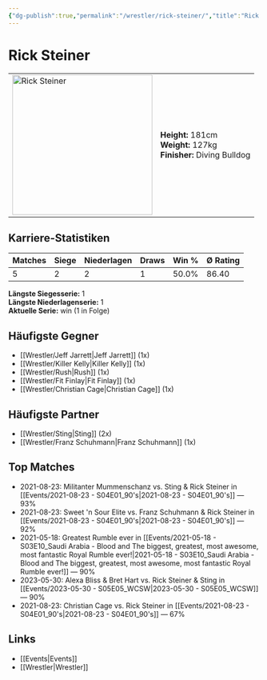 ```yaml
---
{"dg-publish":true,"permalink":"/wrestler/rick-steiner/","title":"Rick Steiner","tags":["wrestler"],"noteIcon":""}
---
```



# Rick Steiner

<table>
        <tr>
        <td><img src="https://github.com/CptSpaulding1980/choke-slam-wrestling/releases/download/images/Rick_Steiner.png" width="280" alt="Rick Steiner"></td>
        <td>
        <b>Height:</b> 181cm<br>
        <b>Weight:</b> 127kg<br>
        <b>Finisher:</b> Diving Bulldog<br>
        </td>
        </tr>
        </table>
        
## Karriere-Statistiken

| Matches | Siege | Niederlagen | Draws | Win % | Ø Rating |
|---------|-------|-------------|-------|-------|-----------|
| 5 | 2 | 2 | 1 | 50.0% | 86.40 |

**Längste Siegesserie:** 1<br>**Längste Niederlagenserie:** 1<br>**Aktuelle Serie:** win (1 in Folge)


## Häufigste Gegner
- [[Wrestler/Jeff Jarrett\|Jeff Jarrett]] (1x)
- [[Wrestler/Killer Kelly\|Killer Kelly]] (1x)
- [[Wrestler/Rush\|Rush]] (1x)
- [[Wrestler/Fit Finlay\|Fit Finlay]] (1x)
- [[Wrestler/Christian Cage\|Christian Cage]] (1x)

## Häufigste Partner
- [[Wrestler/Sting\|Sting]] (2x)
- [[Wrestler/Franz Schuhmann\|Franz Schuhmann]] (1x)

## Top Matches
- 2021-08-23: Militanter Mummenschanz vs. Sting & Rick Steiner in [[Events/2021-08-23 - S04E01_90's\|2021-08-23 - S04E01_90's]] — 93%
- 2021-08-23: Sweet 'n Sour Elite vs. Franz Schuhmann & Rick Steiner in [[Events/2021-08-23 - S04E01_90's\|2021-08-23 - S04E01_90's]] — 92%
- 2021-05-18: Greatest Rumble ever in [[Events/2021-05-18 - S03E10_Saudi Arabia - Blood and The biggest, greatest, most awesome, most fantastic Royal Rumble ever!\|2021-05-18 - S03E10_Saudi Arabia - Blood and The biggest, greatest, most awesome, most fantastic Royal Rumble ever!]] — 90%
- 2023-05-30: Alexa Bliss & Bret Hart vs. Rick Steiner & Sting in [[Events/2023-05-30 - S05E05_WCSW\|2023-05-30 - S05E05_WCSW]] — 90%
- 2021-08-23: Christian Cage vs. Rick Steiner in [[Events/2021-08-23 - S04E01_90's\|2021-08-23 - S04E01_90's]] — 67%

## Links
- [[Events\|Events]]
- [[Wrestler\|Wrestler]]
